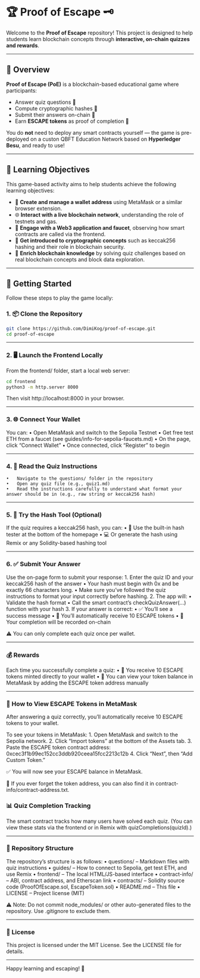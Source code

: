 # 🏆 Proof of Escape 🗝️

Welcome to the **Proof of Escape** repository! This project is designed to help students learn blockchain concepts through **interactive, on-chain quizzes and rewards**.

---

## 🚀 Overview

**Proof of Escape (PoE)** is a blockchain-based educational game where participants:

- Answer quiz questions 🤔
- Compute cryptographic hashes 🔑
- Submit their answers on-chain 🔗
- Earn **ESCAPE tokens** as proof of completion 🎁

You do **not** need to deploy any smart contracts yourself — the game is pre-deployed on a custon QBFT Education Network based on **Hyperledger Besu**, and ready to use!

---

## 🎯 Learning Objectives

This game-based activity aims to help students achieve the following learning objectives:

- 🦊 **Create and manage a wallet address** using MetaMask or a similar browser extension.
- 🌐 **Interact with a live blockchain network**, understanding the role of testnets and gas.
- 🧩 **Engage with a Web3 application and faucet**, observing how smart contracts are called via the frontend.
- 🔐 **Get introduced to cryptographic concepts** such as keccak256 hashing and their role in blockchain security.
- 🧠 **Enrich blockchain knowledge** by solving quiz challenges based on real blockchain concepts and block data exploration.

---

## 🧰 Getting Started

Follow these steps to play the game locally:

### 1. 📦 Clone the Repository

```bash
git clone https://github.com/DimiKog/proof-of-escape.git
cd proof-of-escape
```

---

### 2. 🖥️ Launch the Frontend Locally

From the frontend/ folder, start a local web server:

```bash
cd frontend
python3 -m http.server 8000
```
Then visit http://localhost:8000 in your browser.

---

### 3. 🌐 Connect Your Wallet

You can:
	•	Open MetaMask and switch to the Sepolia Testnet
	•	Get free test ETH from a faucet (see guides/info-for-sepolia-faucets.md)
	•	On the page, click “Connect Wallet”
	•	Once connected, click “Register” to begin

---

### 4. 📄 Read the Quiz Instructions
	•	Navigate to the questions/ folder in the repository
	•	Open any quiz file (e.g., quiz1.md)
	•	Read the instructions carefully to understand what format your answer should be in (e.g., raw string or keccak256 hash)

---

### 5. 🧪 Try the Hash Tool (Optional)

If the quiz requires a keccak256 hash, you can:
	•	🧪 Use the built-in hash tester at the bottom of the homepage
	•	💻 Or generate the hash using Remix or any Solidity-based hashing tool

---

### 6. ✅ Submit Your Answer

Use the on-page form to submit your response:
	1.	Enter the quiz ID and your keccak256 hash of the answer
	•	Your hash must begin with 0x and be exactly 66 characters long.
	•	Make sure you’ve followed the quiz instructions to format your input correctly before hashing.
	2.	The app will:
	•	Validate the hash format
	•	Call the smart contract’s checkQuizAnswer(...) function with your hash
	3.	If your answer is correct:
	•	✅ You’ll see a success message
	•	🎁 You’ll automatically receive 10 ESCAPE tokens
	•	📌 Your completion will be recorded on-chain

⚠️ You can only complete each quiz once per wallet.

---

### 💰 Rewards

Each time you successfully complete a quiz:
	•	🎁 You receive 10 ESCAPE tokens minted directly to your wallet
	•	👛 You can view your token balance in MetaMask by adding the ESCAPE token address manually

---

### 👛 How to View ESCAPE Tokens in MetaMask

After answering a quiz correctly, you’ll automatically receive 10 ESCAPE tokens to your wallet.

To see your tokens in MetaMask:
	1.	Open MetaMask and switch to the Sepolia network.
	2.	Click “Import tokens” at the bottom of the Assets tab.
	3.	Paste the ESCAPE token contract address: 0xcec3f1b99ec152cc3ddb920ceea15fcc2213c12b
	4.	Click “Next”, then “Add Custom Token.”

✅ You will now see your ESCAPE balance in MetaMask.

🔎 If you ever forget the token address, you can also find it in contract-info/contract-address.txt.

### 📊 Quiz Completion Tracking

The smart contract tracks how many users have solved each quiz.
(You can view these stats via the frontend or in Remix with quizCompletions(quizId).)

---

### 📂 Repository Structure

The repository’s structure is as follows:
	•	questions/ – Markdown files with quiz instructions
	•	guides/ – How to connect to Sepolia, get test ETH, and use Remix
	•	frontend/ – The local HTML/JS-based interface
	•	contract-info/ – ABI, contract address, and Etherscan link
	•	contracts/ – Solidity source code (ProofOfEscape.sol, EscapeToken.sol)
	•	README.md – This file
	•	LICENSE – Project license (MIT)

⚠️ Note: Do not commit node_modules/ or other auto-generated files to the repository. Use .gitignore to exclude them.

---

### 📜 License

This project is licensed under the MIT License.
See the LICENSE file for details.

---

Happy learning and escaping! 🔐
